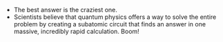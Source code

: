 - The best answer is the craziest one.
- Scientists believe that quantum physics offers a way to solve the entire problem by creating a subatomic circuit that finds an answer in one massive, incredibly rapid calculation. Boom!

